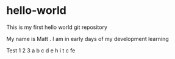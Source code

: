 # hello-world
This is my first hello world git repository

My name is Matt . I am in early days of my development learning

Test 1 2 3
a b c d e h i t c fe



